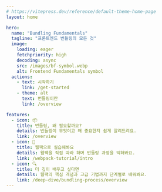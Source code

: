 ```yaml
---
# https://vitepress.dev/reference/default-theme-home-page
layout: home

hero:
  name: "Bundling Fundamentals"
  tagline: "프론트엔드 번들링의 모든 것"
  image:
    loading: eager
    fetchpriority: high
    decoding: async
    src: /images/bf-symbol.webp
    alt: Frontend Fundamentals symbol
  actions:
    - text: 시작하기
      link: /get-started
    - theme: alt
      text: 번들링이란
      link: /overview

features:
  - icon: 📦
    title: 번들링, 왜 필요할까요?
    details: 번들링이 무엇이고 왜 중요한지 쉽게 알려드려요.
    link: /overview
  - icon: 🚀
    title: 웹팩으로 실습해봐요
    details: 웹팩을 직접 따라 하며 번들링 과정을 익혀봐요.
    link: /webpack-tutorial/intro
  - icon: 🔍
    title: 더 깊이 배우고 싶다면
    details: 웹팩의 핵심 개념과 고급 기법까지 단계별로 배워봐요.
    link: /deep-dive/bundling-process/overview
---
```

